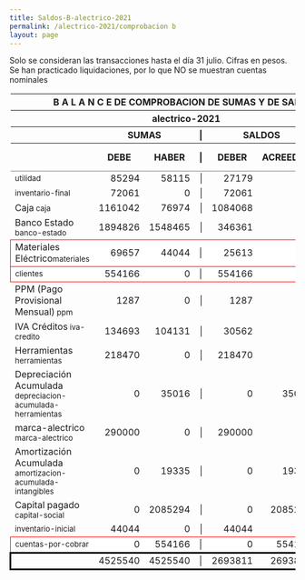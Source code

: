 ```yaml
--- 
title: Saldos-B-alectrico-2021
permalink: /alectrico-2021/comprobacion b 
layout: page
--- 
```



Solo se consideran las transacciones hasta el día 31	julio.
Cifras en pesos.
Se han practicado liquidaciones, por lo que NO se muestran cuentas nominales
<table rules='groups'>
<style> tfoot {  border: 3px solid black;  } </style> 
<thead><th colspan='7'> B A L A N C E  DE COMPROBACION DE SUMAS Y DE SALDOS </th> </thead>
<thead> <th colspan='7'> alectrico-2021</th></thead>
<thead> <th> </th> <th align='center' colspan= '2'>SUMAS</th> <th>|</th> <th align='center' colspan='2'>SALDOS</th> <th rowspan='2' > Errores </th> </thead>
<thead> <th></th>  <th>DEBE</th> <th>HABER</th> <th>|</th> <th>DEBER</th> <th>ACREEDOR</th> <th>A Corregir </th> </thead>
<tbody>
<tr>
<td><small> utilidad </small> </td> <td align='right'>85294</td> <td align='right'>58115</td> <td align='right'> | </td> <td align='right'> 27179</td> <td align='right'>0</td>
</tr>
<tr>
<td><small> inventario-final </small> </td> <td align='right'>72061</td> <td align='right'>0</td> <td align='right'> | </td> <td align='right'> 72061</td> <td align='right'>0</td>
</tr>
<tr>
<td>Caja<small> caja </small> </td> <td align='right'>1161042</td> <td align='right'>76974</td> <td align='right'> | </td> <td align='right'> 1084068</td> <td align='right'>0</td>
</tr>
<tr>
<td>Banco Estado<small> banco-estado </small> </td> <td align='right'>1894826</td> <td align='right'>1548465</td> <td align='right'> | </td> <td align='right'> 346361</td> <td align='right'>0</td>
</tr>
<tr style=' background: #fff; border: 1px solid red;'>
<td>Materiales Eléctrico<small>materiales</small> </td> <td align='right'>69657</td> <td align='right'>44044</td> <td> | </td> <td align='right'> 25613</td> <td align='right'>0</td> </tr>
<tr style=' background: #fff; border: 1px solid red;'>
<td><small>clientes</small> </td> <td align='right'>554166</td> <td align='right'>0</td> <td> | </td> <td align='right'> 554166</td> <td align='right'>0</td> </tr>
<tr>
<td>PPM (Pago Provisional Mensual)<small> ppm </small> </td> <td align='right'>1287</td> <td align='right'>0</td> <td align='right'> | </td> <td align='right'> 1287</td> <td align='right'>0</td>
</tr>
<tr>
<td>IVA Créditos<small> iva-credito </small> </td> <td align='right'>134693</td> <td align='right'>104131</td> <td align='right'> | </td> <td align='right'> 30562</td> <td align='right'>0</td>
</tr>
<tr>
<td>Herramientas<small> herramientas </small> </td> <td align='right'>218470</td> <td align='right'>0</td> <td align='right'> | </td> <td align='right'> 218470</td> <td align='right'>0</td>
</tr>
<tr>
<td>Depreciación Acumulada<small> depreciacion-acumulada-herramientas </small> </td> <td align='right'>0</td> <td align='right'>35016</td> <td align='right'> | </td> <td align='right'> 0</td> <td align='right'>35016</td>
</tr>
<tr>
<td>marca-alectrico<small> marca-alectrico </small> </td> <td align='right'>290000</td> <td align='right'>0</td> <td align='right'> | </td> <td align='right'> 290000</td> <td align='right'>0</td>
</tr>
<tr>
<td>Amortización Acumulada<small> amortizacion-acumulada-intangibles </small> </td> <td align='right'>0</td> <td align='right'>19335</td> <td align='right'> | </td> <td align='right'> 0</td> <td align='right'>19335</td>
</tr>
<tr>
<td>Capital pagado<small> capital-social </small> </td> <td align='right'>0</td> <td align='right'>2085294</td> <td align='right'> | </td> <td align='right'> 0</td> <td align='right'>2085294</td>
</tr>
<tr>
<td><small> inventario-inicial </small> </td> <td align='right'>44044</td> <td align='right'>0</td> <td align='right'> | </td> <td align='right'> 44044</td> <td align='right'>0</td>
</tr>
<tr style=' background: #fff; border: 1px solid red;'>
<td><small>cuentas-por-cobrar</small> </td> <td align='right'>0</td> <td align='right'>554166</td> <td> | </td> <td align='right'> 0</td> <td align='right'>554166</td> </tr>
</tbody>
<tfoot>
<tr> <td></td> <td align='right'>4525540</td> <td align='right'>4525540</td><td> | </td> <td align='right'>2693811</td> <td align='right'>2693811</td> </tr>
</tfoot>
</table>

